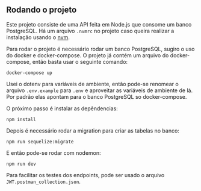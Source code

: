 ## Rodando o projeto

Este projeto consiste de uma API feita em Node.js que consome um banco PostgreSQL. Há um arquivo `.nvmrc` no projeto caso queira realizar a instalação usando o [nvm](https://github.com/nvm-sh/nvm).

Para rodar o projeto é necessário rodar um banco PostgreSQL, sugiro o uso do docker e docker-compose. O projeto já contém um arquivo do docker-compose, então basta usar o seguinte comando:

`docker-compose up`

Usei o dotenv para variáveis de ambiente, então pode-se renomear o arquivo `.env.example` para `.env` e aproveitar as variáveis de ambiente de lá. Por padrão elas apontam para o banco PostgreSQL so docker-compose.

O próximo passo é instalar as depêndencias:

`npm install`

Depois é necessário rodar a migration para criar as tabelas no banco:

`npm run sequelize:migrate`

E então pode-se rodar com nodemon:

`npm run dev`

Para facilitar os testes dos endpoints, pode ser usado o arquivo `JWT.postman_collection.json`.
